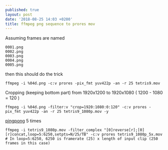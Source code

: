 ```yaml
---
published: true
layout: post
date: '2018-08-25 14:03 +0200'
title: ffmpeg png sequence to prores mov
---
```

Assuming frames are named

    0001.png
    0002.png
    0003.png
    0004.png
    0005.png

then this should do the trick

	ffmpeg -i %04d.png -c:v prores -pix_fmt yuv422p -an -r 25 tetris9.mov
    
Cropping (keeping bottom part) from 1920x1200 to 1920x1080 ( 1200 - 1080 = 120 )
    
    ffmpeg -i %04d.png -filter:v "crop=1920:1080:0:120" -c:v prores -pix_fmt yuv422p -an -r 25 tetris9_1080p.mov -y

[pingpong](https://www.questarter.com/q/how-to-loop-a-video-back-and-forth-with-ffmpeg-2_1089525.html) 5 times
    
    ffmpeg -i tetris9_1080p.mov -filter_complex "[0]reverse[r];[0][r]concat,loop=5:6250,setpts=N/25/TB" -c:v prores tetris9_1080p_5x.mov
    # In loop=5:6250, 6250 is framerate (25) x length of input clip (250 frames in this case)
